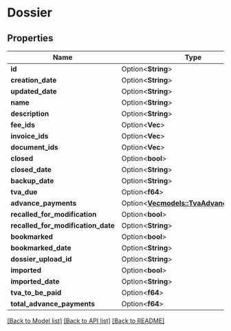 # Dossier

## Properties

Name | Type | Description | Notes
------------ | ------------- | ------------- | -------------
**id** | Option<**String**> |  | [optional]
**creation_date** | Option<**String**> |  | [optional]
**updated_date** | Option<**String**> |  | [optional]
**name** | Option<**String**> |  | [optional]
**description** | Option<**String**> |  | [optional]
**fee_ids** | Option<**Vec<String>**> |  | [optional]
**invoice_ids** | Option<**Vec<String>**> |  | [optional]
**document_ids** | Option<**Vec<String>**> |  | [optional]
**closed** | Option<**bool**> |  | [optional]
**closed_date** | Option<**String**> |  | [optional]
**backup_date** | Option<**String**> |  | [optional]
**tva_due** | Option<**f64**> |  | [optional]
**advance_payments** | Option<[**Vec<models::TvaAdvancePayment>**](TvaAdvancePayment.md)> |  | [optional]
**recalled_for_modification** | Option<**bool**> |  | [optional]
**recalled_for_modification_date** | Option<**String**> |  | [optional]
**bookmarked** | Option<**bool**> |  | [optional]
**bookmarked_date** | Option<**String**> |  | [optional]
**dossier_upload_id** | Option<**String**> |  | [optional]
**imported** | Option<**bool**> |  | [optional]
**imported_date** | Option<**String**> |  | [optional]
**tva_to_be_paid** | Option<**f64**> |  | [optional]
**total_advance_payments** | Option<**f64**> |  | [optional]

[[Back to Model list]](../README.md#documentation-for-models) [[Back to API list]](../README.md#documentation-for-api-endpoints) [[Back to README]](../README.md)


